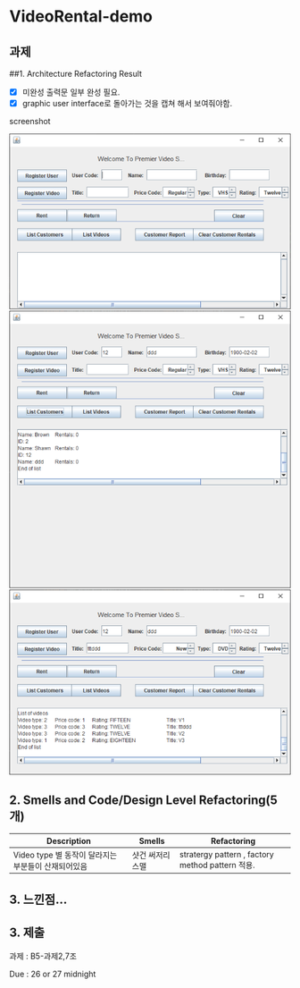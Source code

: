 # VideoRental-demo
## 과제

##1. Architecture Refactoring Result
- [x] 미완성 출력문 일부 완성 필요.
- [x] graphic user interface로 돌아가는 것을 캡쳐 해서 보여줘야함.

screenshot

![screenshot1](report_b7/screenshot1.png)
![screenshot2](report_b7/screenshot2.png)
![screenshot3](report_b7/screenshot3.png)


## 2. Smells and Code/Design Level Refactoring(5개)
Description | Smells | Refactoring
------------|--------|------------ 
Video type 별 동작이 달라지는 부분들이 산재되어있음  | 샷건 써저리 스맬  |  stratergy pattern , factory method pattern 적용.



## 3. 느낀점...



## 3. 제출
과제 : B5-과제2,7조

Due : 26 or 27 midnight
